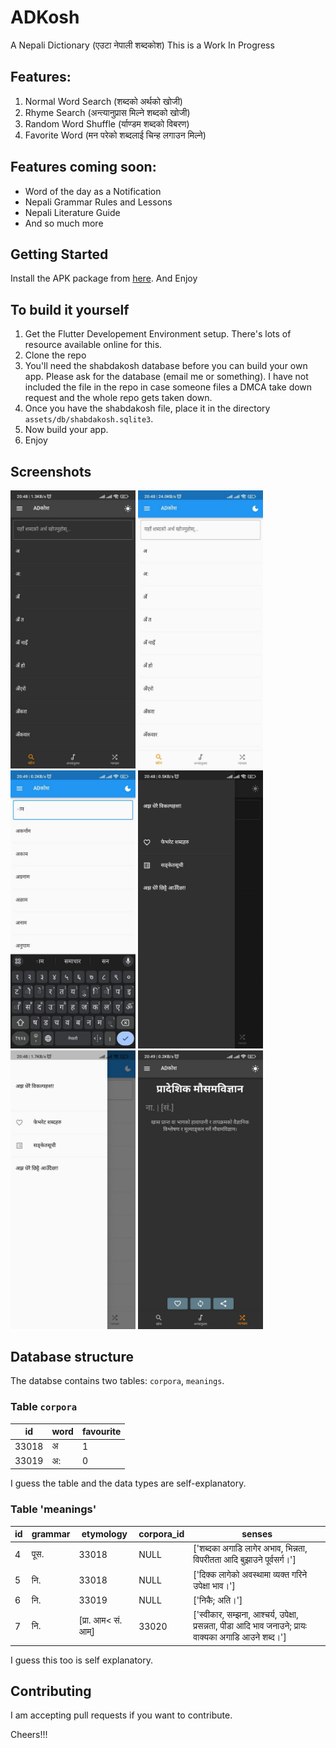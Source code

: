 # ADKosh
A Nepali Dictionary (एउटा नेपाली शब्दकोश)
This is a Work In Progress

## Features:
1. Normal Word Search (शब्दको अर्थको खोजी)
2. Rhyme Search (अन्त्यानुप्रास मिल्ने शब्दको खोजी)
3. Random Word Shuffle (र्याण्डम शब्दको विबरण)
4. Favorite Word (मन परेको शब्दलाई चिन्ह लगाउन मिल्ने)

## Features coming soon:
* Word of the day as a Notification
* Nepali Grammar Rules and Lessons
* Nepali Literature Guide
* And so much more

## Getting Started
Install the APK package from [here](https://www.anupamdahal.com.np/tech). And Enjoy

## To build it yourself
1. Get the Flutter Developement Environment setup. There's lots of resource available online for this.
2. Clone the repo
3. You'll need the shabdakosh database before you can build your own app. Please ask for the database (email me or something). I have not included the file in the repo in case someone files a DMCA take down request and the whole repo gets taken down.
4. Once you have the shabdakosh file, place it in the directory `assets/db/shabdakosh.sqlite3`.
5. Now build your app. 
6. Enjoy

## Screenshots
<img src='screenshots/home_dark.jpg' width="200px">
<img src='screenshots/home_light.jpg' width="200px">
<img src='screenshots/rever_search_light.jpg' width="200px">
<img src='screenshots/drawer_dark.jpg' width="200px">
<img src='screenshots/draw_light.jpg' width="200px">
<img src='screenshots/random_screen.jpg' width="200px">

## Database structure
The databse contains two tables: `corpora`, `meanings`.

### Table `corpora`
| id | word | favourite |
| ------ | ------ | ------ |
| 33018 |	अ	|  1  |
| 33019 |	अ:	|  0  |

I guess the table and the data types are self-explanatory.

### Table 'meanings'
| id | grammar | etymology | corpora_id | senses |
| -- | ------- | --------- | ---------- | ------ |
| 4 | पूस. | 33018 | NULL | ['शब्दका अगाडि लागेर अभाव, भिन्नता, विपरीतता आदि बुझाउने पूर्वसर्ग।'] |
| 5 | नि.| 33018 | NULL | ['दिक्क लागेको अवस्थामा व्यक्त गरिने उपेक्षा भाव।'] |
| 6 | नि.| 33019 | NULL | ['निकै; अति।'] |
| 7 | नि.| [प्रा. आम< सं. आम्] | 33020 | ['स्वीकार, सम्झना, आश्चर्य, उपेक्षा, प्रसन्नता, पीडा आदि भाव जनाउने; प्रायः वाक्यका अगाडि आउने शब्द।'] |

I guess this too is self explanatory.

## Contributing
I am accepting pull requests if you want to contribute.

Cheers!!!
